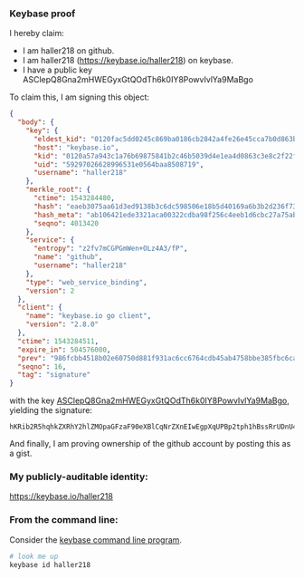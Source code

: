 
### Keybase proof

I hereby claim:

  * I am haller218 on github.
  * I am haller218 (https://keybase.io/haller218) on keybase.
  * I have a public key ASClepQ8Gna2mHWEGyxGtQOdTh6k0IY8PowvIvlYa9MaBgo

To claim this, I am signing this object:

```json
{
  "body": {
    "key": {
      "eldest_kid": "0120fac5dd0245c869ba0186cb2842a4fe26e45cca7b0d863b9ee1651622aae8d0e70a",
      "host": "keybase.io",
      "kid": "0120a57a943c1a76b69875841b2c46b5039d4e1ea4d0863c3e8c2f22f9586bd31a060a",
      "uid": "59297026628996531e0564baa8508719",
      "username": "haller218"
    },
    "merkle_root": {
      "ctime": 1543284480,
      "hash": "eaeb3075aa61d3ed9138b3c6dc598506e18b5d40169a6b3b2d236f7375d8dc3edf5b5a9a48736f4f17157c3d6426d1600679566925a133dd95e58d5d6a7a399d",
      "hash_meta": "ab106421ede3321aca00322cdba98f256c4eeb1d6cbc27a75ab3da63ab1b8f08",
      "seqno": 4013420
    },
    "service": {
      "entropy": "z2fv7mCGPGmWen+OLz4A3/fP",
      "name": "github",
      "username": "haller218"
    },
    "type": "web_service_binding",
    "version": 2
  },
  "client": {
    "name": "keybase.io go client",
    "version": "2.8.0"
  },
  "ctime": 1543284511,
  "expire_in": 504576000,
  "prev": "986fcbb4518b02e60750d881f931ac6cc6764cdb45ab4758bbe385fbc6ca8b3e",
  "seqno": 16,
  "tag": "signature"
}
```

with the key [ASClepQ8Gna2mHWEGyxGtQOdTh6k0IY8PowvIvlYa9MaBgo](https://keybase.io/haller218), yielding the signature:

```
hKRib2R5hqhkZXRhY2hlZMOpaGFzaF90eXBlCqNrZXnEIwEgpXqUPBp2tph1hBssRrUDnU4epNCGPD6MLyL5WGvTGgYKp3BheWxvYWTESpcCEMQgmG/LtFGLAuYHUNiB+TGsbMZ2TNtFq0dYu+OF+8bKiz7EIFV5qXks82ZGMVMG1aw7lKyZn5VGHbfxQ2wUN3I6jjv8AgHCo3NpZ8RAl/+ArgJgk7xLTKFVQhI6UeDJnojhAPL9kF1inFWWplshbV3DXae9MljsA6kbWaYrKON7jDgbkhR2W1N5RulKAKhzaWdfdHlwZSCkaGFzaIKkdHlwZQildmFsdWXEIBIZoRhRazxkjcMdmI1QZGjr8tb0inIVSkMNjat/Qon3o3RhZ80CAqd2ZXJzaW9uAQ==

```

And finally, I am proving ownership of the github account by posting this as a gist.

### My publicly-auditable identity:

https://keybase.io/haller218

### From the command line:

Consider the [keybase command line program](https://keybase.io/download).

```bash
# look me up
keybase id haller218
```

